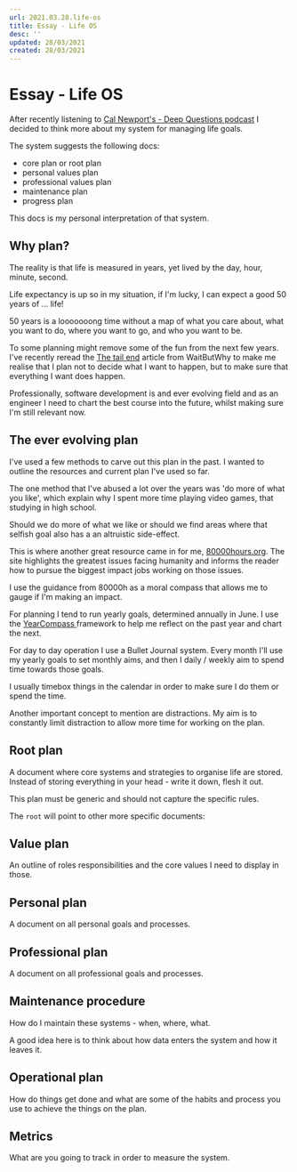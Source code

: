 ```yaml
---
url: 2021.03.28.life-os
title: Essay - Life OS
desc: ''
updated: 28/03/2021
created: 28/03/2021
---
```


# Essay - Life OS

After recently listening to [Cal Newport's - Deep Questions podcast](https://www.calnewport.com/podcast/) I decided to think more about my system for managing life goals. 

The system suggests the following docs:
* core plan or root plan
* personal values plan
* professional values plan
* maintenance plan
* progress plan

This docs is my personal interpretation of that system.

## Why plan?

The reality is that life is measured in years, yet lived by the day, hour, minute, second.

Life expectancy is up so in my situation, if I'm lucky, I can expect a good 50 years of ... life!

50 years is a looooooong time without a map of what you care about, what you want to do, where you want to go, and who you want to be.

To some planning might remove some of the fun from the next few years. I've recently reread the [The tail end](https://waitbutwhy.com/2015/12/the-tail-end.html) article from WaitButWhy to make me realise that I plan not to decide what I want to happen, but to make sure that everything I want does happen.

Professionally, software development is and ever evolving field and as an engineer I need to chart the best course into the future, whilst making sure I'm still relevant now.

## The ever evolving plan

I've used a few methods to carve out this plan in the past. I wanted to outline the resources and current plan I've used so far.

The one method that I've abused a lot over the years was 'do more of what you like', which explain why I spent more time playing video games, that studying in high school.

Should we do more of what we like or should we find areas where that selfish goal also has a an altruistic side-effect.

This is where another great resource came in for me, [80000hours.org](https://80000hours.org). The site highlights the greatest issues facing humanity and informs the reader how to pursue the biggest impact jobs working on those issues.

I use the guidance from 80000h as a moral compass that allows me to gauge if I'm making an impact.

For planning I tend to run yearly goals, determined annually in June. I use the [YearCompass ](https://yearcompass.com) framework to help me reflect on the past year and chart the next.

For day to day operation I use a Bullet Journal system. Every month I'll use my yearly goals to set monthly aims, and then I daily / weekly aim to spend time towards those goals.

I usually timebox things in the calendar in order to make sure I do them or spend the time.

Another important concept to mention are distractions. My aim is to constantly limit distraction to allow more time for working on the plan.

## Root plan

A document where core systems and strategies to organise life are stored. Instead of storing everything in your head - write it down, flesh it out.

This plan must be generic and should not capture the specific rules.

The `root` will point to other more specific documents:

## Value plan

An outline of roles responsibilities and the core values I need to display in those.

## Personal plan

A document on all personal goals and processes.

## Professional plan

A document on all professional goals and processes.

## Maintenance procedure

How do I maintain these systems - when, where, what.

A good idea here is to think about how data enters the system and how it leaves it.

## Operational plan

How do things get done and what are some of the habits and process you use to achieve the things on the plan.

## Metrics

What are you going to track in order to measure the system.